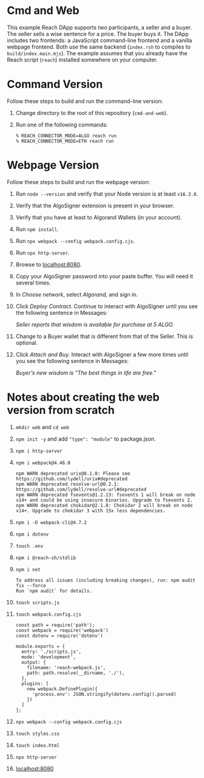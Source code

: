 # Cmd and Web

This example Reach DApp supports two participants, a seller and a buyer. The seller sells a wise sentence for a price. The buyer buys it. The DApp includes two frontends: a JavaScript command-line frontend and a vanilla webpage frontend. Both use the same backend (`index.rsh` to compiles to `build/index.main.mjs`). The example assumes that you already have the Reach script (`reach`) installed somewhere on your computer.

# Command Version

Follow these steps to build and run the command-line version:

1. Change directory to the root of this repository (`cmd-and-web`).

1. Run one of the following commands:

    ```
    % REACH_CONNECTOR_MODE=ALGO reach run
    % REACH_CONNECTOR_MODE=ETH reach run
    ```

# Webpage Version

Follow these steps to build and run the webpage version:

1. Run `node --version` and verify that your Node version is at least `v16.3.0`.

1. Verify that the AlgoSigner extension is present in your browser.

1. Verify that you have at least to Algorand Wallets (in your account).

1. Run `npm install`.

1. Run `npx webpack --config webpack.config.cjs`.

1. Run `npx http-server`.

1. Browse to [localhost:8080](http://localhost:8080).

1. Copy your AlgoSigner password into your paste buffer. You will need it several times.

1. In *Choose network*, select *Algorand*, and sign in.

1. Click *Deploy Contract*. Continue to interact with AlgoSigner until you see the following sentence in Messages:

    *Seller reports that wisdom is available for purchase at 5 ALGO.*

1. Change to a Buyer wallet that is different from that of the Seller. This is optional.

1. Click *Attach and Buy.* Interact with AlgoSigner a few more times until you see the following sentence in Messages:

    *Buyer's new wisdom is "The best things in life are free."*

# Notes about creating the web version from scratch

1. `mkdir web` and `cd web`

1. `npm init -y` and add `"type": "module"` to package.json.

1. `npm i http-server`

1. `npm i webpack@4.46.0`

    ```
    npm WARN deprecated urix@0.1.0: Please see https://github.com/lydell/urix#deprecated
    npm WARN deprecated resolve-url@0.2.1: https://github.com/lydell/resolve-url#deprecated
    npm WARN deprecated fsevents@1.2.13: fsevents 1 will break on node v14+ and could be using insecure binaries. Upgrade to fsevents 2.
    npm WARN deprecated chokidar@2.1.8: Chokidar 2 will break on node v14+. Upgrade to chokidar 3 with 15x less dependencies.
    ```

1. `npm i -D webpack-cli@4.7.2`

1. `npm i dotenv`

1. `touch .env`

1. `npm i @reach-sh/stdlib`

1. `npm i net`

    ```
    To address all issues (including breaking changes), run: npm audit fix --force
    Run `npm audit` for details.
    ```

1. `touch scripts.js`

1. `touch webpack.config.cjs`

    ```
    const path = require('path');
    const webpack = require('webpack')
    const dotenv = require('dotenv')

    module.exports = {
      entry: './scripts.js',
      mode: 'development',
      output: {
        filename: 'reach-webpack.js',
        path: path.resolve(__dirname, './'),
      },
      plugins: [
        new webpack.DefinePlugin({
          'process.env': JSON.stringify(dotenv.config().parsed)
        })
      ]
    };
    ```

1. `npx webpack --config webpack.config.cjs`

1. `touch styles.css`

1. `touch index.html`

1. `npx http-server`

1. [localhost:8080](http://localhost:8080)